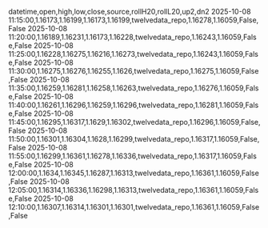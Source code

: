 datetime,open,high,low,close,source,rollH20,rollL20,up2,dn2
2025-10-08 11:15:00,1.16173,1.16199,1.16173,1.16199,twelvedata_repo,1.16278,1.16059,False,False
2025-10-08 11:20:00,1.16189,1.16231,1.16173,1.16228,twelvedata_repo,1.16243,1.16059,False,False
2025-10-08 11:25:00,1.16228,1.16275,1.16216,1.16273,twelvedata_repo,1.16243,1.16059,False,False
2025-10-08 11:30:00,1.16275,1.16276,1.16255,1.1626,twelvedata_repo,1.16275,1.16059,False,False
2025-10-08 11:35:00,1.16259,1.16281,1.16258,1.16263,twelvedata_repo,1.16276,1.16059,False,False
2025-10-08 11:40:00,1.16261,1.16296,1.16259,1.16296,twelvedata_repo,1.16281,1.16059,False,False
2025-10-08 11:45:00,1.16295,1.16317,1.1629,1.16302,twelvedata_repo,1.16296,1.16059,False,False
2025-10-08 11:50:00,1.16301,1.16304,1.1628,1.16299,twelvedata_repo,1.16317,1.16059,False,False
2025-10-08 11:55:00,1.16299,1.16361,1.16278,1.16336,twelvedata_repo,1.16317,1.16059,False,False
2025-10-08 12:00:00,1.1634,1.16345,1.16287,1.16313,twelvedata_repo,1.16361,1.16059,False,False
2025-10-08 12:05:00,1.16314,1.16336,1.16298,1.16313,twelvedata_repo,1.16361,1.16059,False,False
2025-10-08 12:10:00,1.16307,1.16314,1.16301,1.16301,twelvedata_repo,1.16361,1.16059,False,False
